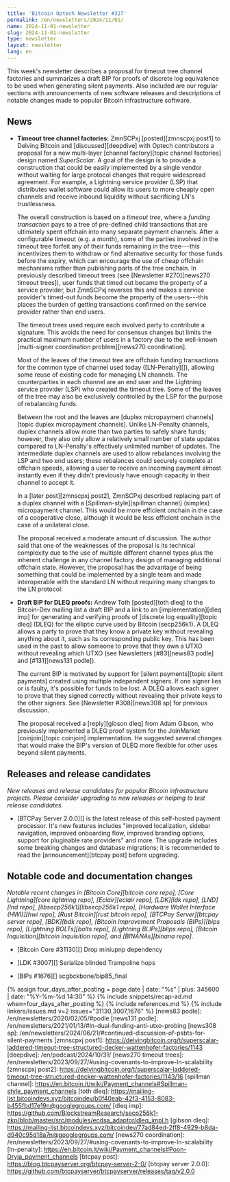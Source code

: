 ```yaml
---
title: 'Bitcoin Optech Newsletter #327'
permalink: /en/newsletters/2024/11/01/
name: 2024-11-01-newsletter
slug: 2024-11-01-newsletter
type: newsletter
layout: newsletter
lang: en
---
```

This week's newsletter describes a proposal for timeout tree channel
factories and summarizes a draft BIP for proofs of discrete log
equivalence to be used when generating silent payments.  Also included
are our regular sections with announcements of new software releases and
descriptions of notable changes made to popular Bitcoin infrastructure
software.

## News

- **Timeout tree channel factories:** ZmnSCPxj [posted][zmnscpxj post1]
  to Delving Bitcoin and [discussed][deepdive] with Optech contributors a
  proposal for a new multi-layer [channel factory][topic channel
  factories] design named _SuperScalar_.  A goal of the design is to
  provide a construction that could be easily implemented by a single
  vendor without waiting for large protocol changes that require
  widespread agreement.  For example, a Lightning service provider (LSP)
  that distributes wallet software could allow its users to more cheaply
  open channels and receive inbound liquidity without sacrificing
  LN's trustlessness.

  The overall construction is based on a _timeout tree_, where a
  _funding transaction_ pays to a tree of pre-defined child transactions
  that are ultimately spent offchain into many separate
  payment channels.  After a configurable timeout (e.g. a month), some
  of the parties involved in the timeout tree forfeit any of their funds
  remaining in the tree---this incentivizes them to withdraw or find
  alternative security for those funds before the expiry, which can
  encourage the use of cheap offchain mechanisms rather than publishing
  parts of the tree onchain.  In previously described timeout trees (see
  [Newsletter #270][news270 timeout trees]), user funds that timed out
  became the property of a service provider, but ZmnSCPxj reverses this
  and makes a service provider's timed-out funds become the property of
  the users---this places the burden of getting transactions confirmed
  on the service provider rather than end users.

  The timeout trees used require each involved party to contribute a
  signature.  This avoids the need for consensus changes but limits the
  practical maximum number of users in a factory due to the well-known
  [multi-signer coordination problem][news270 coordination].

  Most of the leaves of the timeout tree are offchain funding
  transactions for the common type of channel used today ([LN-Penalty][]),
  allowing some reuse of existing code for managing LN channels.  The
  counterparties in each channel are an end user and the Lightning
  service provider (LSP) who created the timeout tree.  Some of the
  leaves of the tree may also be exclusively controlled by the LSP for
  the purpose of rebalancing funds.

  Between the root and the leaves are [duplex micropayment
  channels][topic duplex micropayment channels].  Unlike LN-Penalty
  channels, duplex channels allow more than two parties to safely share
  funds; however, they also only allow a relatively small number of
  state updates compared to LN-Penalty's effectively unlimited number of
  updates.  The intermediate duplex channels are used to allow
  rebalances involving the LSP and two end users; these rebalances could
  securely complete at offchain speeds, allowing a user to receive
  an incoming payment almost instantly even if they didn't previously
  have enough capacity in their channel to accept it.

  In a [later post][zmnscpxj post2], ZmnSCPxj described replacing part
  of a duplex channel with a [Spillman-style][spillman channel]
  (simplex) micropayment channel.  This would be more efficient onchain
  in the case of a cooperative close, although it would be less
  efficient onchain in the case of a unilateral close.

  The proposal received a moderate amount of discussion.  The author
  said that one of the weaknesses of the proposal is its technical
  complexity due to the use of multiple different channel types plus the
  inherent challenge in any channel factory design of managing
  additional offchain state.  However, the proposal has the advantage of being
  something that could be implemented by a single team and made
  interoperable with the standard LN without requiring many changes to
  the LN protocol.

- **Draft BIP for DLEQ proofs:** Andrew Toth [posted][toth dleq] to the
  Bitcoin-Dev mailing list a draft BIP and a link to an
  [implementation][dleq imp] for generating and verifying proofs of
  [discrete log equality][topic dleq] (DLEQ) for the elliptic curve used by
  Bitcoin (secp256k1).  A DLEQ allows a party to prove that they know a
  private key without revealing anything about it, such as its
  corresponding public key.  This has been used in the past to allow
  someone to prove that they own a UTXO without revealing which UTXO
  (see Newsletters [#83][news83 podle] and [#131][news131 podle]).

  The current BIP is motivated by support for [silent payments][topic
  silent payments] created using multiple independent signers.  If one
  signer lies or is faulty, it's possible for funds to be lost.  A DLEQ
  allows each signer to prove that they signed correctly without
  revealing their private keys to the other signers.  See [Newsletter
  #308][news308 sp] for previous discussion.

  The proposal received a [reply][gibson dleq] from Adam Gibson, who
  previously implemented a DLEQ proof system for the JoinMarket
  [coinjoin][topic coinjoin] implementation.  He suggested several
  changes that would make the BIP's version of DLEQ more flexible for
  other uses beyond silent payments.

## Releases and release candidates

_New releases and release candidates for popular Bitcoin infrastructure
projects.  Please consider upgrading to new releases or helping to test
release candidates._

- [BTCPay Server 2.0.0][] is the latest release of this self-hosted
  payment processor.  It's new features includes "improved localization,
  sidebar navigation, improved onboarding flow, improved branding
  options, support for pluginable rate providers" and more.  The upgrade
  includes some breaking changes and database migrations; it is
  recommended to read the [announcement][btcpay post] before upgrading.

## Notable code and documentation changes

_Notable recent changes in [Bitcoin Core][bitcoin core repo], [Core
Lightning][core lightning repo], [Eclair][eclair repo], [LDK][ldk repo],
[LND][lnd repo], [libsecp256k1][libsecp256k1 repo], [Hardware Wallet
Interface (HWI)][hwi repo], [Rust Bitcoin][rust bitcoin repo], [BTCPay
Server][btcpay server repo], [BDK][bdk repo], [Bitcoin Improvement
Proposals (BIPs)][bips repo], [Lightning BOLTs][bolts repo],
[Lightning BLIPs][blips repo], [Bitcoin Inquisition][bitcoin inquisition
repo], and [BINANAs][binana repo]._

- [Bitcoin Core #31130][] Drop miniupnp dependency

- [LDK #3007][] Serialize blinded Trampoline hops

- [BIPs #1676][] scgbckbone/bip85_final

{% assign four_days_after_posting = page.date | date: "%s" | plus: 345600 | date: "%Y-%m-%d 14:30" %}
{% include snippets/recap-ad.md when=four_days_after_posting %}
{% include references.md %}
{% include linkers/issues.md v=2 issues="31130,3007,1676" %}
[news83 podle]: /en/newsletters/2020/02/05/#podle
[news131 podle]: /en/newsletters/2021/01/13/#ln-dual-funding-anti-utxo-probing
[news308 sp]: /en/newsletters/2024/06/21/#continued-discussion-of-psbts-for-silent-payments
[zmnscpxj post1]: https://delvingbitcoin.org/t/superscalar-laddered-timeout-tree-structured-decker-wattenhofer-factories/1143
[deepdive]: /en/podcast/2024/10/31/
[news270 timeout trees]: /en/newsletters/2023/09/27/#using-covenants-to-improve-ln-scalability
[zmnscpxj post2]: https://delvingbitcoin.org/t/superscalar-laddered-timeout-tree-structured-decker-wattenhofer-factories/1143/16
[spillman channel]: https://en.bitcoin.it/wiki/Payment_channels#Spillman-style_payment_channels
[toth dleq]: https://mailing-list.bitcoindevs.xyz/bitcoindev/b0f40eab-42f3-4153-8083-b455fbd17e19n@googlegroups.com/
[dleq imp]: https://github.com/BlockstreamResearch/secp256k1-zkp/blob/master/src/modules/ecdsa_adaptor/dleq_impl.h
[gibson dleq]: https://mailing-list.bitcoindevs.xyz/bitcoindev/77ad84ed-2ff8-4929-b8da-d940c95d18a7n@googlegroups.com/
[news270 coordination]: /en/newsletters/2023/09/27/#using-covenants-to-improve-ln-scalability
[ln-penalty]: https://en.bitcoin.it/wiki/Payment_channels#Poon-Dryja_payment_channels
[btcpay post]: https://blog.btcpayserver.org/btcpay-server-2-0/
[btcpay server 2.0.0]: https://github.com/btcpayserver/btcpayserver/releases/tag/v2.0.0
